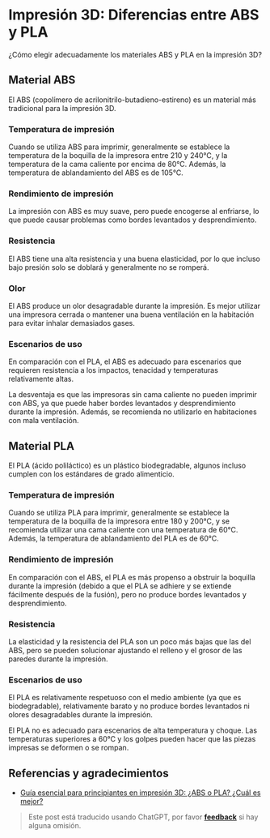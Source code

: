 # Impresión 3D: Diferencias entre ABS y PLA

¿Cómo elegir adecuadamente los materiales ABS y PLA en la impresión 3D?

## Material ABS

El ABS (copolímero de acrilonitrilo-butadieno-estireno) es un material más tradicional para la impresión 3D.

### Temperatura de impresión

Cuando se utiliza ABS para imprimir, generalmente se establece la temperatura de la boquilla de la impresora entre 210 y 240℃, y la temperatura de la cama caliente por encima de 80℃. Además, la temperatura de ablandamiento del ABS es de 105℃.

### Rendimiento de impresión

La impresión con ABS es muy suave, pero puede encogerse al enfriarse, lo que puede causar problemas como bordes levantados y desprendimiento.

### Resistencia

El ABS tiene una alta resistencia y una buena elasticidad, por lo que incluso bajo presión solo se doblará y generalmente no se romperá.

### Olor

El ABS produce un olor desagradable durante la impresión. Es mejor utilizar una impresora cerrada o mantener una buena ventilación en la habitación para evitar inhalar demasiados gases.

### Escenarios de uso

En comparación con el PLA, el ABS es adecuado para escenarios que requieren resistencia a los impactos, tenacidad y temperaturas relativamente altas.

La desventaja es que las impresoras sin cama caliente no pueden imprimir con ABS, ya que puede haber bordes levantados y desprendimiento durante la impresión. Además, se recomienda no utilizarlo en habitaciones con mala ventilación.

## Material PLA

El PLA (ácido poliláctico) es un plástico biodegradable, algunos incluso cumplen con los estándares de grado alimenticio.

### Temperatura de impresión

Cuando se utiliza PLA para imprimir, generalmente se establece la temperatura de la boquilla de la impresora entre 180 y 200℃, y se recomienda utilizar una cama caliente con una temperatura de 60℃. Además, la temperatura de ablandamiento del PLA es de 60℃.

### Rendimiento de impresión

En comparación con el ABS, el PLA es más propenso a obstruir la boquilla durante la impresión (debido a que el PLA se adhiere y se extiende fácilmente después de la fusión), pero no produce bordes levantados y desprendimiento.

### Resistencia

La elasticidad y la resistencia del PLA son un poco más bajas que las del ABS, pero se pueden solucionar ajustando el relleno y el grosor de las paredes durante la impresión.

### Escenarios de uso

El PLA es relativamente respetuoso con el medio ambiente (ya que es biodegradable), relativamente barato y no produce bordes levantados ni olores desagradables durante la impresión.

El PLA no es adecuado para escenarios de alta temperatura y choque. Las temperaturas superiores a 60℃ y los golpes pueden hacer que las piezas impresas se deformen o se rompan.

## Referencias y agradecimientos

- [Guía esencial para principiantes en impresión 3D: ¿ABS o PLA? ¿Cuál es mejor?](https://wp.huangshiyang.com/3d%e6%89%93%e5%8d%b0%e5%85%a5%e9%97%a8%e5%bf%85%e8%af%bb%ef%bc%9aabs%e4%b8%8epla%ef%bc%8c%e7%94%a8%e5%93%aa%e4%b8%aa%e5%a5%bd%ef%bc%9f)

> Este post está traducido usando ChatGPT, por favor [**feedback**](https://github.com/linyuxuanlin/Wiki_MkDocs/issues/new) si hay alguna omisión.